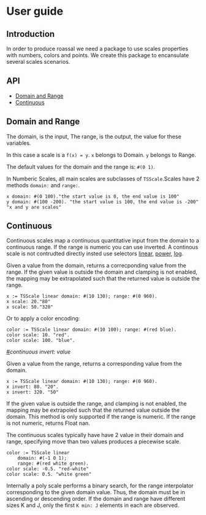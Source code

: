 # User guide

## Introduction

In order to produce roassal we need a package to use scales properties with numbers, colors and points.
We create this package to encansulate several scales scenarios.

## API
* [Domain and Range](#domain-and-range)
* [Continuous](#continuous)


## Domain and Range

The domain, is the input, The range, is the output, the value for these variables.

In this case a scale is a `f(x) = y`. `x` belongs to Domain. `y` belongs to Range.

The default values for the domain and the range is: `#(0 1)`.


In Numberic Scales, all main scales are subclasses of `TSScale`.Scales have 2 methods `domain:` and `range:`.

```Smalltalk
x domain: #(0 100)."the start value is 0, the end value is 100"
y domain: #(100 -200). "the start value is 100, the end value is -200"
"x and y are scales"
```

## Continuous

Continuous scales map a continuous quantitative input from the domain to a continuous range. If the range is numeric you can use inverted. A continous scale is not contrudted directly insted use selectors [linear](#linear-scales), [power](#power-scales), [log](#log-scales).

Given a value from the domain, returns a correcponding value from the range. If the given value is outside the domain and clamping is not enabled, the mapping may be extrapolated such that the returned value is outside the range.

```Smalltalk
x := TSScale linear domain: #(10 130); range: #(0 960).
x scale: 20."80"
x scale: 50."320"
```
Or to apply a color encoding:

```Smalltalk
color := TSScale linear domain: #(10 100); range: #(red blue).
color scale: 10. "red".
color scale: 100. "blue".
```

<a name="continous_inver" href="#continous_inver">#</a><i>continuous invert: value</i>

Given a value from the range, returns a corresponding value from the domain.

```Smalltalk
x := TSScale linear domain: #(10 130); range: #(0 960).
x invert: 80. "20".
x invert: 320. "50"
```

If the given value is outside the range, and clamping is not enabled, the mapping may be extrapoled such that the returned value outside the domain. This method is only supported if the range is numeric. If the range is not numeric, returns Float nan.

The continuous scales typically have have 2 value in their domain and range, specifying move than two values produces a piecewise scale. 

```Smalltalk
color := TSScale linear
	domain: #(-1 0 1);
	range: #(red white green).
color scale: -0.5. "red-white"
color scale: 0.5. "white green"
```
Internally a poly scale performs a binary search, for the range interpolator corresponding to the given domain value. Thus, the domain must be in ascending or descending order. If the domain and range have different sizes K and J, only the first `K min: J` elements in each are observed.
